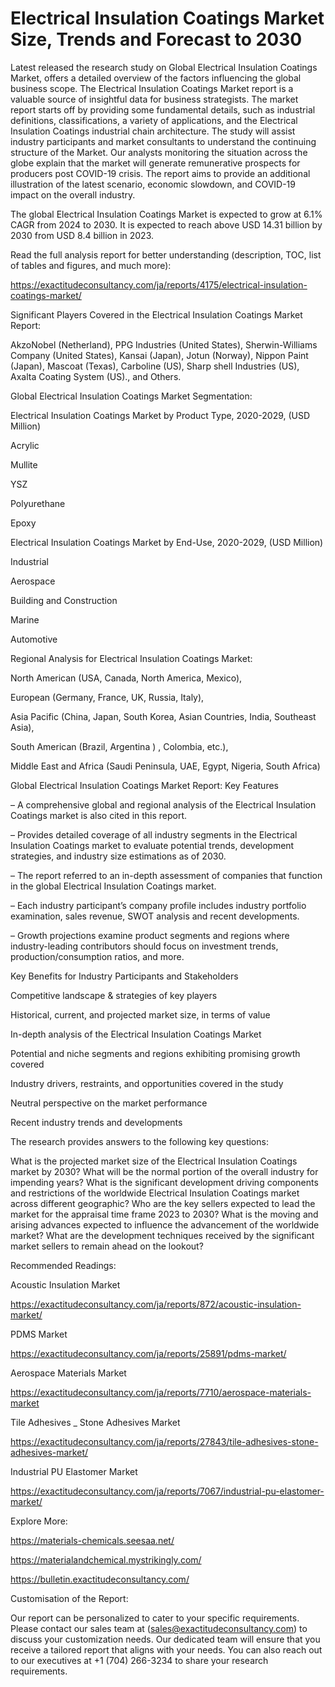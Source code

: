 # Electrical Insulation Coatings Market Size, Trends and Forecast to 2030

Latest released the research study on Global Electrical Insulation Coatings Market, offers a detailed overview of the factors influencing the global business scope. The Electrical Insulation Coatings Market report is a valuable source of insightful data for business strategists. The market report starts off by providing some fundamental details, such as industrial definitions, classifications, a variety of applications, and the Electrical Insulation Coatings industrial chain architecture. The study will assist industry participants and market consultants to understand the continuing structure of the Market. Our analysts monitoring the situation across the globe explain that the market will generate remunerative prospects for producers post COVID-19 crisis. The report aims to provide an additional illustration of the latest scenario, economic slowdown, and COVID-19 impact on the overall industry.

The global Electrical Insulation Coatings Market is expected to grow at 6.1% CAGR from 2024 to 2030. It is expected to reach above USD 14.31 billion by 2030 from USD 8.4 billion in 2023.

Read the full analysis report for better understanding (description, TOC, list of tables and figures, and much more):

https://exactitudeconsultancy.com/ja/reports/4175/electrical-insulation-coatings-market/

Significant Players Covered in the Electrical Insulation Coatings Market Report:

AkzoNobel (Netherland), PPG Industries (United States), Sherwin-Williams Company (United States), Kansai (Japan), Jotun (Norway), Nippon Paint (Japan), Mascoat (Texas), Carboline (US), Sharp shell Industries (US), Axalta Coating System (US)., and Others.

Global Electrical Insulation Coatings Market Segmentation:

Electrical Insulation Coatings Market by Product Type, 2020-2029, (USD Million)

Acrylic

Mullite

YSZ

Polyurethane

Epoxy

Electrical Insulation Coatings Market by End-Use, 2020-2029, (USD Million)

Industrial

Aerospace

Building and Construction

Marine

Automotive

Regional Analysis for Electrical Insulation Coatings Market:

North American (USA, Canada, North America, Mexico),

European (Germany, France, UK, Russia, Italy),

Asia Pacific (China, Japan, South Korea, Asian Countries, India, Southeast Asia),

South American (Brazil, Argentina ) , Colombia, etc.),

Middle East and Africa (Saudi Peninsula, UAE, Egypt, Nigeria, South Africa)

Global Electrical Insulation Coatings Market Report: Key Features

– A comprehensive global and regional analysis of the Electrical Insulation Coatings market is also cited in this report.

– Provides detailed coverage of all industry segments in the Electrical Insulation Coatings market to evaluate potential trends, development strategies, and industry size estimations as of 2030.

– The report referred to an in-depth assessment of companies that function in the global Electrical Insulation Coatings market.

– Each industry participant’s company profile includes industry portfolio examination, sales revenue, SWOT analysis and recent developments.

– Growth projections examine product segments and regions where industry-leading contributors should focus on investment trends, production/consumption ratios, and more.

Key Benefits for Industry Participants and Stakeholders

Competitive landscape & strategies of key players

Historical, current, and projected market size, in terms of value

In-depth analysis of the Electrical Insulation Coatings Market

Potential and niche segments and regions exhibiting promising growth covered

Industry drivers, restraints, and opportunities covered in the study

Neutral perspective on the market performance

Recent industry trends and developments

The research provides answers to the following key questions:

What is the projected market size of the Electrical Insulation Coatings market by 2030?
What will be the normal portion of the overall industry for impending years?
What is the significant development driving components and restrictions of the worldwide Electrical Insulation Coatings market across different geographic?
Who are the key sellers expected to lead the market for the appraisal time frame 2023 to 2030?
What is the moving and arising advances expected to influence the advancement of the worldwide market?
What are the development techniques received by the significant market sellers to remain ahead on the lookout?

Recommended Readings:

Acoustic Insulation Market

https://exactitudeconsultancy.com/ja/reports/872/acoustic-insulation-market/

PDMS Market

https://exactitudeconsultancy.com/ja/reports/25891/pdms-market/

Aerospace Materials Market

https://exactitudeconsultancy.com/ja/reports/7710/aerospace-materials-market

Tile Adhesives _ Stone Adhesives Market

https://exactitudeconsultancy.com/ja/reports/27843/tile-adhesives-stone-adhesives-market/

Industrial PU Elastomer Market

https://exactitudeconsultancy.com/ja/reports/7067/industrial-pu-elastomer-market/

Explore More:

https://materials-chemicals.seesaa.net/

https://materialandchemical.mystrikingly.com/

https://bulletin.exactitudeconsultancy.com/

Customisation of the Report:

Our report can be personalized to cater to your specific requirements. Please contact our sales team at (sales@exactitudeconsultancy.com) to discuss your customization needs. Our dedicated team will ensure that you receive a tailored report that aligns with your needs. You can also reach out to our executives at +1 (704) 266-3234 to share your research requirements.
